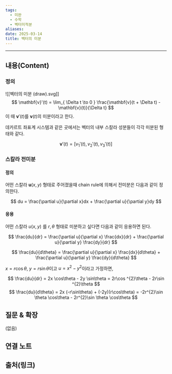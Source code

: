 ```yaml
---
tags:
  - 미완
  - 수학
  - 벡터미적분
aliases: 
date: 2025-03-14
title: 벡터의 미분
---
```


---

## 내용(Content)

### 정의

![[벡터의 미분 (draw).svg]]
$$
\mathbf{v}'(t) = \lim_{ \Delta t \to 0 } \frac{\mathbf{v}(t + \Delta t) - \mathbf{v}(t)}{\Delta t} 
$$
이 때 $\mathbf{v}'(t)$를 $\mathbf{v}(t)$의 미분이라고 한다.

데카르트 좌표계 시스템과 같은 곳에서는 벡터의 내부 스칼라 성분들이 각각 미분된 형태와 같다.

$$
\mathbf{v}'(t) = [v_{1}'(t), v_{2}'(t), v_{3}'(t)]
$$

### 스칼라 전미분

#### 정의

어떤 스칼라 $\mathbf{u}(x,y)$ 형태로 주어졌을때 chain rule에 의해서 전미분은 다음과 같이 정의한다.

$$
du = \frac{\partial u}{\partial x}dx + \frac{\partial u}{\partial y}dy
$$

#### 응용

어떤 스칼라 $u(x,y)$ 를 $r, \theta$ 형태로 미분하고 싶다면 다음과 같이 응용하면 된다.

$$
\frac{du}{dr} = \frac{\partial u}{\partial x} \frac{dx}{dr} + \frac{\partial u}{\partial y} \frac{dy}{dr}
$$

$$
\frac{du}{d\theta} = \frac{\partial u}{\partial x} \frac{dx}{d\theta} + \frac{\partial u}{\partial y} \frac{dy}{d\theta}
$$

$x = r \cos \theta$, $y = r \sin \theta$이고 $u = x^{2} - y^{2}$이라고 가정하면,

$$
\frac{du}{dr} = 2x \cos\theta - 2y \sin\theta = 2r\cos ^{2}\theta - 2r\sin ^{2}\theta
$$
$$
\frac{du}{d\theta} = 2x (-r\sin\theta) + (-2y)(r\cos\theta) = -2r^{2}\sin \theta \cos\theta - 2r^{2}\sin \theta \cos\theta
$$



## 질문 & 확장

(없음)

## 연결 노트

## 출처(링크)





